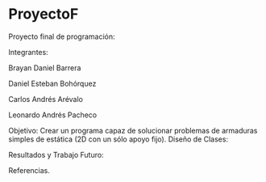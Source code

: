 # ProyectoF
Proyecto final de programación:

Integrantes:

Brayan Daniel Barrera

Daniel Esteban Bohórquez

Carlos Andrés Arévalo

Leonardo Andrés Pacheco

Objetivo: Crear un programa capaz de solucionar problemas de armaduras simples de estática (2D con un sólo apoyo fijo). Diseño de Clases:

Resultados y Trabajo Futuro:

Referencias.
